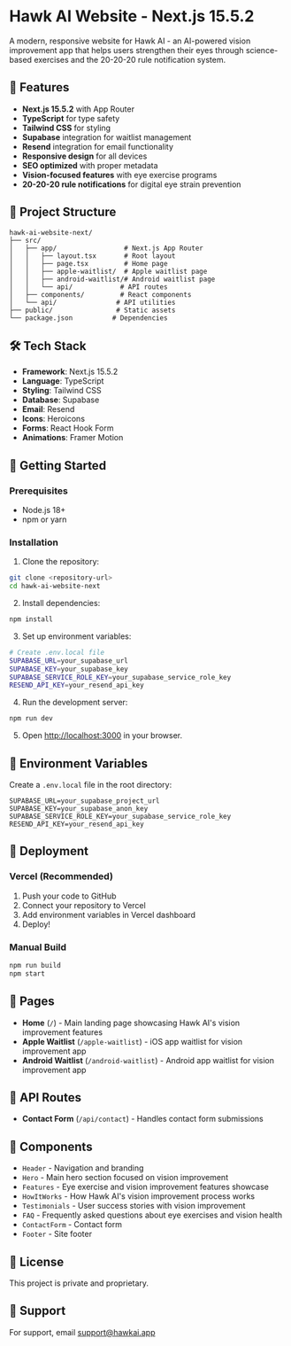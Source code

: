 # Hawk AI Website - Next.js 15.5.2

A modern, responsive website for Hawk AI - an AI-powered vision improvement app that helps users strengthen their eyes through science-based exercises and the 20-20-20 rule notification system.

## 🚀 Features

- **Next.js 15.5.2** with App Router
- **TypeScript** for type safety
- **Tailwind CSS** for styling
- **Supabase** integration for waitlist management
- **Resend** integration for email functionality
- **Responsive design** for all devices
- **SEO optimized** with proper metadata
- **Vision-focused features** with eye exercise programs
- **20-20-20 rule notifications** for digital eye strain prevention

## 📁 Project Structure

```
hawk-ai-website-next/
├── src/
│   ├── app/                 # Next.js App Router
│   │   ├── layout.tsx       # Root layout
│   │   ├── page.tsx         # Home page
│   │   ├── apple-waitlist/  # Apple waitlist page
│   │   ├── android-waitlist/# Android waitlist page
│   │   └── api/            # API routes
│   ├── components/         # React components
│   └── api/               # API utilities
├── public/                # Static assets
└── package.json          # Dependencies
```

## 🛠️ Tech Stack

- **Framework**: Next.js 15.5.2
- **Language**: TypeScript
- **Styling**: Tailwind CSS
- **Database**: Supabase
- **Email**: Resend
- **Icons**: Heroicons
- **Forms**: React Hook Form
- **Animations**: Framer Motion

## 🚀 Getting Started

### Prerequisites

- Node.js 18+ 
- npm or yarn

### Installation

1. Clone the repository:
```bash
git clone <repository-url>
cd hawk-ai-website-next
```

2. Install dependencies:
```bash
npm install
```

3. Set up environment variables:
```bash
# Create .env.local file
SUPABASE_URL=your_supabase_url
SUPABASE_KEY=your_supabase_key
SUPABASE_SERVICE_ROLE_KEY=your_supabase_service_role_key
RESEND_API_KEY=your_resend_api_key
```

4. Run the development server:
```bash
npm run dev
```

5. Open [http://localhost:3000](http://localhost:3000) in your browser.

## 📝 Environment Variables

Create a `.env.local` file in the root directory:

```env
SUPABASE_URL=your_supabase_project_url
SUPABASE_KEY=your_supabase_anon_key
SUPABASE_SERVICE_ROLE_KEY=your_supabase_service_role_key
RESEND_API_KEY=your_resend_api_key
```

## 🚀 Deployment

### Vercel (Recommended)

1. Push your code to GitHub
2. Connect your repository to Vercel
3. Add environment variables in Vercel dashboard
4. Deploy!

### Manual Build

```bash
npm run build
npm start
```

## 📱 Pages

- **Home** (`/`) - Main landing page showcasing Hawk AI's vision improvement features
- **Apple Waitlist** (`/apple-waitlist`) - iOS app waitlist for vision improvement app
- **Android Waitlist** (`/android-waitlist`) - Android app waitlist for vision improvement app

## 🔧 API Routes

- **Contact Form** (`/api/contact`) - Handles contact form submissions

## 🎨 Components

- `Header` - Navigation and branding
- `Hero` - Main hero section focused on vision improvement
- `Features` - Eye exercise and vision improvement features showcase
- `HowItWorks` - How Hawk AI's vision improvement process works
- `Testimonials` - User success stories with vision improvement
- `FAQ` - Frequently asked questions about eye exercises and vision health
- `ContactForm` - Contact form
- `Footer` - Site footer

## 📄 License

This project is private and proprietary.

## 🤝 Support

For support, email support@hawkai.app
